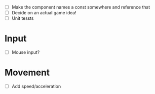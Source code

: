 - [ ] Make the component names a const somewhere and reference that
- [ ] Decide on an actual game idea!
- [ ] Unit tessts

# Input

- [ ] Mouse input?

# Movement

- [ ] Add speed/acceleration
